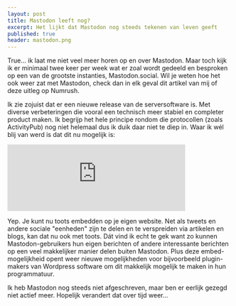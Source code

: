 ```yaml
---
layout: post
title: Mastodon leeft nog?
excerpt: Het lijkt dat Mastodon nog steeds tekenen van leven geeft
published: true
header: mastodon.png
---
```


True... ik laat me niet veel meer horen op en over Mastodon. Maar toch kijk ik er minimaal twee keer per week wat er zoal wordt gedeeld en besproken op een van de grootste instanties, Mastodon.social.
Wil je weten hoe het ook weer zat met Mastodon, check dan in elk geval dit artikel van mij of deze uitleg op Numrush. 

Ik zie zojuist dat er een nieuwe release van de serversoftware is. Met diverse verbeteringen die vooral een technisch meer stabiel en completer product maken. Ik begrijp het hele principe rondom die protocollen (zoals ActivityPub) nog niet helemaal dus ik duik daar niet te diep in. Waar ik wél blij van werd is dat dit nu mogelijk is:

<iframe src="https://mastodon.social/@Gargron/17720776/embed" class="mastodon-embed" style="max-width: 100%; border: 0" width="400"></iframe><script src="https://mastodon.social/embed.js" async="async"></script>

Yep. Je kunt nu toots embedden op je eigen website. Net als tweets en andere sociale "eenheden" zijn te delen en te verspreiden via artikelen en blogs, kan dat nu ook met toots. Dát vind ik echt te gek want zo kunnen Mastodon-gebruikers hun eigen berichten of andere interessante berichten op een veel makkelijker manier delen buiten Mastodon. Plus deze embed-mogelijkheid opent weer nieuwe mogelijkheden voor bijvoorbeeld plugin-makers van Wordpress software om dit makkelijk mogelijk te maken in hun programmatuur.

Ik heb Mastodon nog steeds niet afgeschreven, maar ben er eerlijk gezegd niet actief meer. Hopelijk verandert dat over tijd weer...